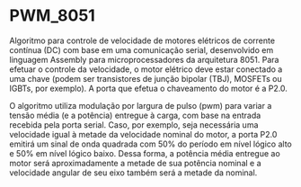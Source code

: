# PWM_8051

Algoritmo para controle de velocidade de motores elétricos de corrente contínua (DC) com base em uma comunicação serial, desenvolvido em linguagem Assembly para microprocessadores da arquitetura 8051. Para efetuar o controle da velocidade, o motor elétrico deve estar conectado a uma chave (podem ser transistores de junção bipolar (TBJ), MOSFETs ou IGBTs, por exemplo). A porta que efetua o chaveamento do motor é a P2.0. 

O algoritmo utiliza modulação por largura de pulso (pwm) para variar a tensão média (e a potência) entregue à carga, com base na entrada recebida pela porta serial. Caso, por exemplo, seja necessária uma velocidade igual à metade da velocidade nominal do motor, a porta P2.0 emitirá um sinal de onda quadrada com 50% do período em nível lógico alto e 50% em nível lógico baixo. Dessa forma, a potência média entregue ao motor será aproximadamente a metade de sua potência nominal e a velocidade angular de seu eixo também será a metade da nominal.
